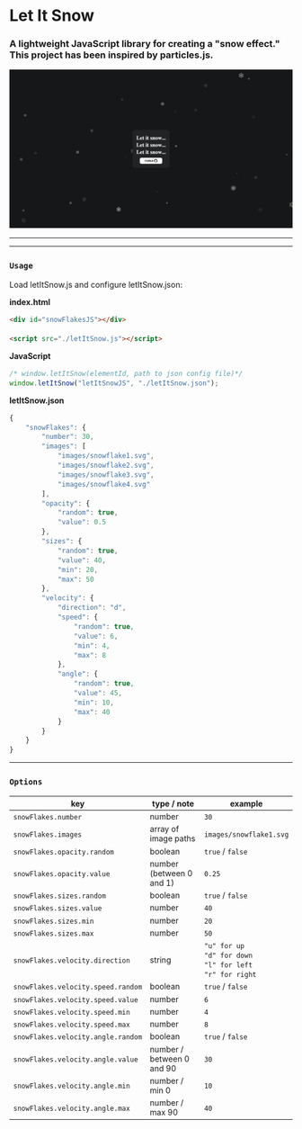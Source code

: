 # Let It Snow

### A lightweight JavaScript library for creating a "snow effect." This project has been inspired by particles.js.

![Let it Snow](./images/screenshot.png)

------------------------------
-------------------------------
### `Usage`


Load letItSnow.js and configure letItSnow.json:

**index.html**
```html
<div id="snowFlakesJS"></div>

<script src="./letItSnow.js"></script>
```

**JavaScript**
```javascript
/* window.letItSnow(elementId, path to json config file)*/
window.letItSnow("letItSnowJS", "./letItSnow.json");
```

**letItSnow.json**
```javascript
{
    "snowFlakes": {
        "number": 30,
        "images": [
            "images/snowflake1.svg",
            "images/snowflake2.svg",
            "images/snowflake3.svg",
            "images/snowflake4.svg"
        ],
        "opacity": {
            "random": true,
            "value": 0.5
        },
        "sizes": {
            "random": true,
            "value": 40,
            "min": 20,
            "max": 50
        },
        "velocity": {
            "direction": "d",
            "speed": {
                "random": true,
                "value": 6,
                "min": 4,
                "max": 8
            },
            "angle": {
                "random": true,
                "value": 45,
                "min": 10,
                "max": 40
            }
        }
    }
}
```

-------------------------------

### `Options`

key | type / note | example
----|---------|------
`snowFlakes.number` | number | `30`
`snowFlakes.images` | array of image paths | `images/snowflake1.svg`
`snowFlakes.opacity.random` | boolean | `true` / `false`
`snowFlakes.opacity.value` | number (between 0 and 1) | `0.25`
`snowFlakes.sizes.random` | boolean | `true` / `false`
`snowFlakes.sizes.value` | number | `40`
`snowFlakes.sizes.min` | number | `20`
`snowFlakes.sizes.max` | number | `50`
`snowFlakes.velocity.direction` | string | `"u" for up`<br/>`"d" for down`<br/>`"l" for left`<br/>`"r" for right`
`snowFlakes.velocity.speed.random` | boolean | `true` / `false`
`snowFlakes.velocity.speed.value` | number | `6`
`snowFlakes.velocity.speed.min` | number | `4`
`snowFlakes.velocity.speed.max` | number | `8`
`snowFlakes.velocity.angle.random` | boolean | `true` / `false`
`snowFlakes.velocity.angle.value` | number / between 0 and 90 | `30`
`snowFlakes.velocity.angle.min` | number / min 0 | `10` 
`snowFlakes.velocity.angle.max` | number / max 90 | `40`
